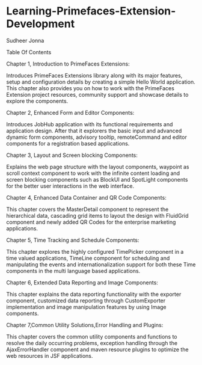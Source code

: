 Learning-Primefaces-Extension-Development
=========================================

Sudheer Jonna

Table Of Contents

Chapter 1, Introduction to PrimeFaces Extensions:

Introduces PrimeFaces Extensions library along with its major features, setup and configuration details by creating a simple Hello World application. This chapter also provides you on how to work with the PrimeFaces Extension project resources, community support and showcase details to explore the components.

Chapter 2, Enhanced Form and Editor Components:

Introduces JobHub application with its functional requirements and application design. After that it explorers the basic input and advanced dynamic form components, advisory tooltip, remoteCommand and editor components for a registration based applications.

Chapter 3, Layout and Screen blocking Components:

Explains the web page structure with the layout components, waypoint as scroll context component to work with the infinite content loading and screen blocking components such as BlockUI and SpotLight components for the better user interactions in the web interface.

Chapter 4, Enhanced Data Container and QR Code Components:

This chapter covers the MasterDetail component to represent the hierarchical data, cascading grid items to layout the design with FluidGrid component and newly added QR Codes for the enterprise marketing applications.

Chapter 5, Time Tracking and Schedule Components:

This chapter explores the highly configured TimePicker component in a time valued applications, TimeLine component for scheduling and manipulating the events and internationalization support for both these Time components in the multi language based applications.

Chapter 6, Extended Data Reporting and Image Components:

This chapter explains the data reporting functionality with the exporter component, customized data reporting through CustomExporter implementation and  image manipulation features by using Image components.

Chapter 7,Common Utility Solutions,Error Handling and Plugins:

This chapter covers the common utility components and functions to resolve the daily occurring problems, exception handling through the AjaxErrorHandler component and maven resource plugins to optimize the web resources in JSF applications.
